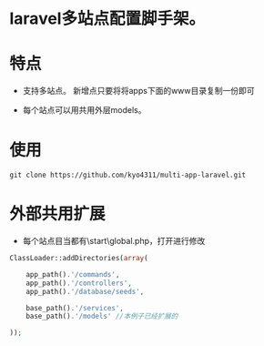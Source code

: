 # laravel多站点配置脚手架。

# 特点

- 支持多站点。 新增点只要将将apps下面的www目录复制一份即可

- 每个站点可以用共用外层models。


# 使用
```
git clone https://github.com/kyo4311/multi-app-laravel.git
```

# 外部共用扩展

- 每个站点目当都有\start\global.php，打开进行修改
```php
ClassLoader::addDirectories(array(

    app_path().'/commands',
    app_path().'/controllers',
    app_path().'/database/seeds',

    base_path().'/services',
    base_path().'/models' //本例子已经扩展的

));
```
